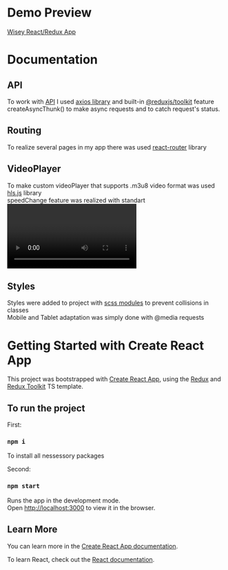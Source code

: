# Demo Preview

[Wisey React/Redux App](https://wisey-react-app.vercel.app/)



# Documentation

## API
To work with [API](https://www.postman.com/aninix/workspace/genesis-front-end-school/overview) I used [axios library](https://www.npmjs.com/package/axios) and built-in [@reduxjs/toolkit](https://www.npmjs.com/package/@reduxjs/toolkit) feature createAsyncThunk() to make async requests and to catch request's status.

## Routing
To realize several pages in my app there was used [react-router](https://www.npmjs.com/package/react-router) library

## VideoPlayer
To make custom videoPlayer that supports .m3u8 video format was used [hls.js](https://www.npmjs.com/package/hls.js) library\
speedChange feature was realized with standart <video> property playbackRate and listening of window event 'keydown'\
To make the PictureInPicture(pip) window I simply create new component [Pip](https://github.com/Mazurofficial/wisey-react-app/tree/main/src/features/pip/Pip) and add it behind Routes in [App](https://github.com/Mazurofficial/wisey-react-app/blob/main/src/App.tsx)\
(This features you can check while watching the lesson)\
Progress of each video is saved to localstrage separetely

## Styles
Styles were added to project with [scss modules](https://github.com/css-modules/css-modules) to prevent collisions in classes\
Mobile and Tablet adaptation was simply done with @media requests



# Getting Started with Create React App

This project was bootstrapped with [Create React App](https://github.com/facebook/create-react-app), using the [Redux](https://redux.js.org/) and [Redux Toolkit](https://redux-toolkit.js.org/) TS template.



## To run the project

First:

### `npm i`

To install all nessessory packages

Second:

### `npm start`

Runs the app in the development mode.\
Open [http://localhost:3000](http://localhost:3000) to view it in the browser.

## Learn More

You can learn more in the [Create React App documentation](https://facebook.github.io/create-react-app/docs/getting-started).

To learn React, check out the [React documentation](https://reactjs.org/).
